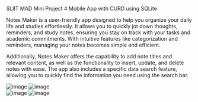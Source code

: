 SLIIT MAD Mini Project 4 Mobile App with CURD using SQLite

Notes Maker is a user-friendly app designed to help you organize your daily life and studies effortlessly. It allows you to quickly jot down thoughts, reminders, and study notes, ensuring you stay on track with your tasks and academic commitments. With intuitive features like categorization and reminders, managing your notes becomes simple and efficient.

Additionally, Notes Maker offers the capability to add note titles and relevant content, as well as the functionality to insert, update, and delete notes with ease. The app also includes a specific data search feature, allowing you to quickly find the information you need using the search bar.


![image](https://github.com/JahanRazh/Notes-Maker_Mobile_App/assets/121393192/6f13d027-3e41-44c2-a663-d799d52be0e3)
![image](https://github.com/JahanRazh/Notes-Maker_Mobile_App/assets/121393192/569a29d4-9780-473c-a43a-9174100ce39b)<br>
![image](https://github.com/JahanRazh/Notes-Maker_Mobile_App/assets/121393192/4f7bede7-1d18-4f79-8000-c7785eafcdd7)
![image](https://github.com/JahanRazh/Notes-Maker_Mobile_App/assets/121393192/b0729956-9b06-4883-be03-f8a1cf0555e0)


